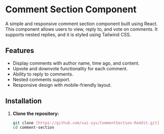 # Comment Section Component

A simple and responsive comment section component built using React. This component allows users to view, reply to, and vote on comments. It supports nested replies, and it is styled using Tailwind CSS.

## Features

- Display comments with author name, time ago, and content.
- Upvote and downvote functionality for each comment.
- Ability to reply to comments.
- Nested comments support.
- Responsive design with mobile-friendly layout.

## Installation

1. **Clone the repository:**
   ```bash
   git clone [https://github.com/vai-sys/CommentSection-Reddit.git]
   cd comment-section

 
 
